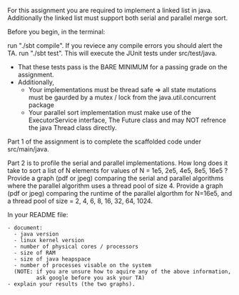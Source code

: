 For this assignment you are required to implement a linked list in java.
Additionally the linked list must support both serial and parallel merge sort.

Before you begin, in the terminal:

run "./sbt compile". If you reviece any compile errors you should alert the TA.
run "./sbt test". This will execute the JUnit tests under src/test/java. 
  - That these tests pass is the BARE MINIMUM for a passing grade on the assignment.
  - Additionally, 
    - Your implementations must be thread safe => all state mutations must be gaurded by a mutex / lock from the java.util.concurrent package
    - Your parallel sort implementation must make use of the ExecutorService interface, The Future class and may NOT refrence the java Thread class directly.

Part 1 of the assignment is to complete the scaffolded code under src/main/java.

Part 2 is to profile the serial and parallel implementations. 
  How long does it take to sort a list of N elements for values of N = 1e5, 2e5, 4e5, 8e5, 16e5 ?
  Provide a graph (pdf or jpeg) comparing the serial and parallel algorithms where the parallel algorithm uses a thread pool of size 4.
  Provide a graph (pdf or jpeg) comparing the runtime of the parallel algorthm for N=16e5, and a thread pool of size = 2, 4, 6, 8, 16, 32, 64, 1024.
  
In your README file:

    - document: 
      - java version
      - linux kernel version
      - number of physical cores / processors
      - size of RAM
      - size of java heapspace
      - number of processes visable on the system
      (NOTE: if you are unsure how to aquire any of the above information,
             ask google before you ask your TA)
    - explain your results (the two graphs).



